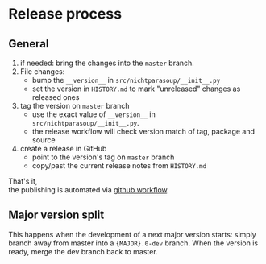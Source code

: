 # Release process

## General

1. if needed: bring the changes into the `master` branch.
1. File changes:
   * bump the `__version__` in `src/nichtparasoup/__init__.py`
   * set the version in `HISTORY.md` to mark "unreleased" changes as released ones
1. tag the version on `master` branch
   * use the exact value of `__version__` in `src/nichtparasoup/__init__.py`.  
   * the release workflow will check version match of tag, package and source
1. create a release in GitHub
   * point to the version's tag on `master` branch
   * copy/past the current release notes from `HISTORY.md`

That's it,  
the publishing is automated via [github workflow](../.github/workflows/python-package-release.yaml).

## Major version split

This happens when the development of a next major version starts:
simply branch away from master into a `{MAJOR}.0-dev` branch.
When the version is ready, merge the dev branch back to master.
